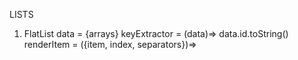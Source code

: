 LISTS

1. FlatList
   data = {arrays}
   keyExtractor = (data)=> data.id.toString()
   renderItem = ({item, index, separators})=> <ListItem title={item.title} description={item.description} image={item.image}/>
